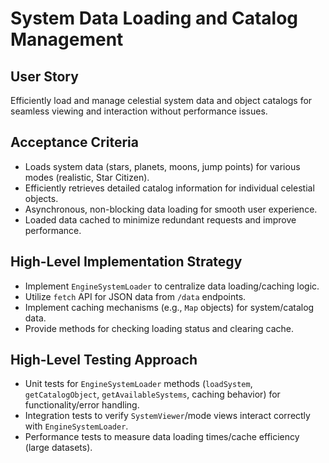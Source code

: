 # System Data Loading and Catalog Management

## User Story
Efficiently load and manage celestial system data and object catalogs for seamless viewing and interaction without performance issues.

## Acceptance Criteria
- Loads system data (stars, planets, moons, jump points) for various modes (realistic, Star Citizen).
- Efficiently retrieves detailed catalog information for individual celestial objects.
- Asynchronous, non-blocking data loading for smooth user experience.
- Loaded data cached to minimize redundant requests and improve performance.

## High-Level Implementation Strategy
- Implement `EngineSystemLoader` to centralize data loading/caching logic.
- Utilize `fetch` API for JSON data from `/data` endpoints.
- Implement caching mechanisms (e.g., `Map` objects) for system/catalog data.
- Provide methods for checking loading status and clearing cache.

## High-Level Testing Approach
- Unit tests for `EngineSystemLoader` methods (`loadSystem`, `getCatalogObject`, `getAvailableSystems`, caching behavior) for functionality/error handling.
- Integration tests to verify `SystemViewer`/mode views interact correctly with `EngineSystemLoader`.
- Performance tests to measure data loading times/cache efficiency (large datasets). 